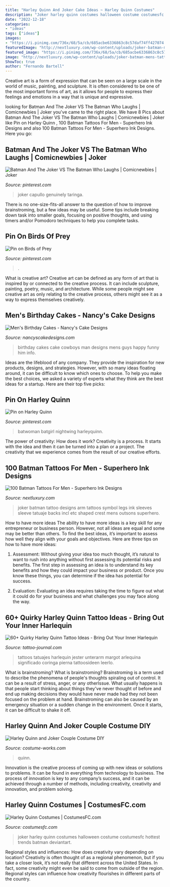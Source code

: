 ```yaml
---
title: "Harley Quinn And Joker Cake Ideas ~ Harley Quinn Costumes"
description: "Joker harley quinn costumes halloween costume costumesfc hottest trends batman deviantart"
date: "2022-12-18"
categories:
- "ideas"
tags: ["ideas"]
images:
- "https://i.pinimg.com/736x/68/5a/cb/685acbe6336863c8c57daf74ff427074.jpg"
featuredImage: "http://nextluxury.com/wp-content/uploads/joker-batman-mens-tattoo.jpg"
featured_image: "https://i.pinimg.com/736x/68/5a/cb/685acbe6336863c8c57daf74ff427074.jpg"
image: "http://nextluxury.com/wp-content/uploads/joker-batman-mens-tattoo.jpg"
ShowToc: true
author: "Fernando Bartell"
---
```



Creative art is a form of expression that can be seen on a large scale in the world of music, painting, and sculpture. It is often considered to be one of the most important forms of art, as it allows for people to express their feelings and emotions in a way that is unique and expressive.

	

		
looking for Batman And The Joker VS The Batman Who Laughs | Comicnewbies | Joker you've came to the right place. We have 8 Pics about Batman And The Joker VS The Batman Who Laughs | Comicnewbies | Joker like Pin on Harley Quinn ️, 100 Batman Tattoos For Men - Superhero Ink Designs and also 100 Batman Tattoos For Men - Superhero Ink Designs. Here you go:
		
    
## Batman And The Joker VS The Batman Who Laughs | Comicnewbies | Joker

<img loading=lazy src="https://i.pinimg.com/736x/97/9f/97/979f97390cf53204430fabe2fcf586f1.jpg" onerror="this.onerror=null;this.src='https://tse1.mm.bing.net/th?id=OIP.NwbbcnmCYL1CEkXHmyT7BwHaLY&amp;pid=15.1';" alt="Batman And The Joker VS The Batman Who Laughs | Comicnewbies | Joker">

_Source: pinterest.com_

>joker capullo genuinely taringa. 

	

There is no one-size-fits-all answer to the question of how to improve brainstroming, but a few ideas may be useful. Some tips include breaking down task into smaller goals, focusing on positive thoughts, and using timers and/or Pomodoro techniques to help you complete tasks.

    
## Pin On Birds Of Prey

<img loading=lazy src="https://i.pinimg.com/736x/3e/c1/84/3ec1845607774eff9b03c0b79c8703cc.jpg" onerror="this.onerror=null;this.src='https://tse2.mm.bing.net/th?id=OIP.05DFVl204zRSVKFiAMO4xAHaHW&amp;pid=15.1';" alt="Pin on Birds of Prey">

_Source: pinterest.com_

>. 

	

What is creative art?
Creative art can be defined as any form of art that is inspired by or connected to the creative process. It can include sculpture, painting, poetry, music, and architecture. While some people might see creative art as only relating to the creative process, others might see it as a way to express themselves creatively.

    
## Men&#039;s Birthday Cakes - Nancy&#039;s Cake Designs

<img loading=lazy src="https://nancyscakedesigns.com/wp-content/uploads/2017/03/Cowboys-768x1024.jpg" onerror="this.onerror=null;this.src='https://tse2.mm.bing.net/th?id=OIP.c23M8WRt0YIyj4sVhNi0LQHaJ4&amp;pid=15.1';" alt="Men&#039;s Birthday Cakes - Nancy&#039;s Cake Designs">

_Source: nancyscakedesigns.com_

>birthday cakes cake cowboys man designs mens guys happy funny him info. 

	

Ideas are the lifeblood of any company. They provide the inspiration for new products, designs, and strategies. However, with so many ideas floating around, it can be difficult to know which ones to choose. To help you make the best choices, we asked a variety of experts what they think are the best ideas for a startup. Here are their top five picks: 

    
## Pin On Harley Quinn ️

<img loading=lazy src="https://i.pinimg.com/736x/68/5a/cb/685acbe6336863c8c57daf74ff427074.jpg" onerror="this.onerror=null;this.src='https://tse1.mm.bing.net/th?id=OIP.P4et18g2m2aRnvnzBUKHQQHaIe&amp;pid=15.1';" alt="Pin on Harley Quinn ️">

_Source: pinterest.com_

>batwoman batgirl nightwing harleyquinn. 

	

The power of creativity: How does it work?
Creativity is a process. It starts with the idea and then it can be turned into a plan or a project. The creativity that we experience comes from the result of our creative efforts.

    
## 100 Batman Tattoos For Men - Superhero Ink Designs

<img loading=lazy src="http://nextluxury.com/wp-content/uploads/joker-batman-mens-tattoo.jpg" onerror="this.onerror=null;this.src='https://tse2.mm.bing.net/th?id=OIP.p4d7mo9X8ZWl3Oi22PXpuAHaHa&amp;pid=15.1';" alt="100 Batman Tattoos For Men - Superhero Ink Designs">

_Source: nextluxury.com_

>joker batman tattoo designs arm tattoos symbol legs ink sleeves sleeve tatuaje backs incl etc shaped crest mens outsons superhero. 

	

How to have more ideas
The ability to have more ideas is a key skill for any entrepreneur or business person. However, not all ideas are equal and some may be better than others. To find the best ideas, it’s important to assess how well they align with your goals and objectives. Here are three tips on how to have more ideas:
1. Assessment: Without giving your idea too much thought, it’s natural to want to rush into anything without first assessing its potential risks and benefits. The first step in assessing an idea is to understand its key benefits and how they could impact your business or product. Once you know these things, you can determine if the idea has potential for success.

2. Evaluation: Evaluating an idea requires taking the time to figure out what it could do for your business and what challenges you may face along the way.

    
## 60+ Quirky Harley Quinn Tattoo Ideas - Bring Out Your Inner Harlequin

<img loading=lazy src="https://tattoo-journal.com/wp-content/uploads/2016/09/harley-quinn-tattoo4.jpg" onerror="this.onerror=null;this.src='https://tse2.mm.bing.net/th?id=OIP.Z0PpfnbpdSgpDP5qDnu_HAHaHr&amp;pid=15.1';" alt="60+ Quirky Harley Quinn Tattoo Ideas - Bring Out Your Inner Harlequin">

_Source: tattoo-journal.com_

>tattoos tatuajes harlequin jester unterarm margot arlequina significado coringa pierna tattoosideen leerlo. 

	

What is brainstroming?
What is brainstroming? Brainstroming is a term used to describe the phenomena of people's thoughts spiraling out of control. It can be a result of stress, anger, or any otherIssue. What usually happens is that people start thinking about things they've never thought of before and end up making decisions they would have never made had they not been focused on the problem at hand. Brainstroming can also be caused by an emergency situation or a sudden change in the environment. Once it starts, it can be difficult to shake it off.

    
## Harley Quinn And Joker Couple Costume DIY

<img loading=lazy src="https://photos.costume-works.com/full/harley_quinn_and_mr_j.jpg" onerror="this.onerror=null;this.src='https://tse2.mm.bing.net/th?id=OIP.UBrSDyf2jwN4khqnF8Nf1gHaM6&amp;pid=15.1';" alt="Harley Quinn and Joker Couple Costume DIY">

_Source: costume-works.com_

>quinn. 

	

Innovation is the creative process of coming up with new ideas or solutions to problems. It can be found in everything from technology to business. The process of innovation is key to any company’s success, and it can be achieved through a number of methods, including creativity, creativity and innovation, and problem solving.

    
## Harley Quinn Costumes | CostumesFC.com

<img loading=lazy src="https://www.costumesfc.com/wp-content/uploads/2014/12/Joker-and-Harley-Quinn-Costumes.jpg" onerror="this.onerror=null;this.src='https://tse2.mm.bing.net/th?id=OIP.Zh9gwuojQtQTG6C_Qg6U2AHaJ4&amp;pid=15.1';" alt="Harley Quinn Costumes | CostumesFC.com">

_Source: costumesfc.com_

>joker harley quinn costumes halloween costume costumesfc hottest trends batman deviantart. 

	

Regional styles and influences: How does creativity vary depending on location?
Creativity is often thought of as a regional phenomenon, but if you take a closer look, it’s not really that different across the United States. In fact, some creativity might even be said to come from outside of the region. Regional styles can influence how creativity flourishes in different parts of the country.

